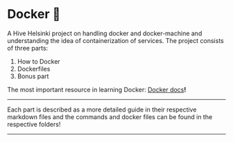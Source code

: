 # Docker 🐳

A Hive Helsinki project on handling docker and docker-machine and understanding the idea of containerization of services. The project consists of three parts:

1. How to Docker
2. Dockerfiles
3. Bonus part

The most important resource in learning Docker: [Docker docs](https://docs.docker.com/)__!__

---

Each part is described as a more detailed guide in their respective markdown files and the commands and docker files can be found in the respective folders!

___
